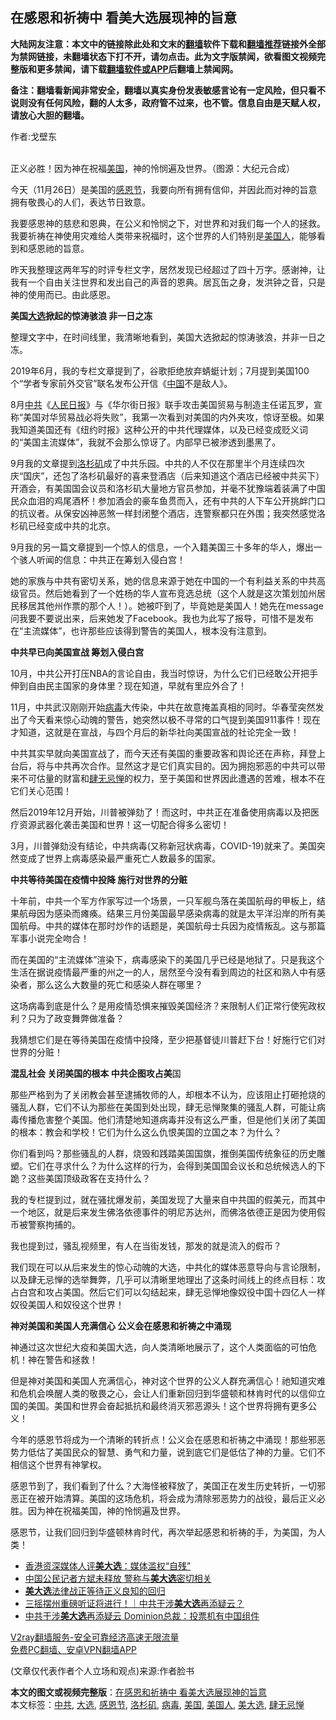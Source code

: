  <h2>在感恩和祈祷中 看美大选展现神的旨意</h2> <p class="notice"><b>大陆网友注意：本文中的链接除此处和文末的<a href="https://github.com/bannedbook/fanqiang" >翻墙</a>软件下载和<a href="https://github.com/killgcd/justmysocks/blob/master/README.md">翻墙推荐</a>链接外全部为禁网链接，未翻墙状态下打不开，请勿点击。此为文字版禁闻，欲看图文视频完整版和更多禁闻，请下载<a href="https://github.com/bannedbook/fanqiang">翻墙软件或APP</a>后翻墙上禁闻网。</p><p>备注：翻墙看新闻非常安全，翻墙以真实身份发表敏感言论有一定风险，但只看不说则没有任何风险，翻的人太多，政府管不过来，也不管。信息自由是天赋人权，请放心大胆的翻墙。</b></p>  <div class="entry"> <p>作者:戈壁东</p> <p><br /> 正义必胜！因为神在祝福<a href="https://www.bannedbook.org/bnews/tag/%e7%be%8e%e5%9b%bd/" class="st_tag internal_tag" rel="tag" title="标签 美国 下的日志">美国</a>，神的怜悯遍及世界。（图源：大纪元合成） </p> <p> 今天（11月26日）是美国的<a href="https://www.bannedbook.org/bnews/tag/%e6%84%9f%e6%81%a9%e8%8a%82/" class="st_tag internal_tag" rel="tag" title="标签 感恩节 下的日志">感恩节</a>，我要向所有拥有信仰，并因此而对神的旨意拥有敬畏心的人们，表达节日致意。 </p> <p>我要感恩神的慈悲和恩典，在公义和怜悯之下，对世界和对我们每一个人的拯救。我要祈祷在神使用灾难给人类带来祝福时，这个世界的人们特别是<a href="https://www.bannedbook.org/bnews/tag/%E7%BE%8E%E5%9B%BD%E4%BA%BA/" class="st_tag internal_tag" rel="tag" title="标签 美国人 下的日志">美国人</a>，能够看到和感恩祂的旨意。 </p> <p>昨天我整理这两年写的时评专栏文字，居然发现已经超过了四十万字。感谢神，让我有一个自由关注世界和发出自己的声音的恩典。居瓦缶之身，发洪钟之音，只是神的使用而已。由此感恩。 </p> <p><strong>美国<a href="https://www.bannedbook.org/bnews/tag/%e5%a4%a7%e9%80%89/" class="st_tag internal_tag" rel="tag" title="标签 大选 下的日志">大选</a>掀起的惊涛骇浪 非一日之冻</strong>&nbsp;&nbsp; </p> <p>整理文字中，在时间线里，我清晰地看到，美国大选掀起的惊涛骇浪，并非一日之冻。 </p> <p>2019年6月，我的专栏文章提到了，谷歌拒绝放弃蜻蜓计划；7月提到美国100个“学者专家前外交官”联名发布公开信《<span class='wp_keywordlink_affiliate'><a href="https://www.bannedbook.org/" title="中国" target="_blank">中国</a></span>不是敌人》。 </p> <p>8月<a href="https://www.bannedbook.org/bnews/tag/%e4%b8%ad%e5%85%b1/" class="st_tag internal_tag" rel="tag" title="标签 中共 下的日志">中共</a>《<span class='wp_keywordlink'><a href="https://www.bannedbook.org/forum2/topic109.html" title="透视人民日报" target="_blank">人民日报</a></span>》与《华尔街日报》联手攻击美国贸易与制造主任诺瓦罗，宣称“美国对华贸易战必将失败”，我第一次看到对美国的内外夹攻，惊讶至极。如果我知道美国还有《纽约时报》这种公开的中共代理媒体，以及已经变成贬义词的“美国主流媒体”，我就不会那么惊讶了。内部早已被渗透到墨黑了。 </p>  <p>9月我的文章提到<a href="https://www.bannedbook.org/bnews/tag/%e6%b4%9b%e6%9d%89%e7%9f%b6/" class="st_tag internal_tag" rel="tag" title="标签 洛杉矶 下的日志">洛杉矶</a>成了中共乐园。中共的人不仅在那里半个月连续四次庆“国庆”，还包了洛杉矶最好的喜来登酒店（后来知道这个酒店已经被中共买下）开酒会，有美国国会议员和洛杉矶大量地方官员参加，并毫不犹豫端着装满了中国民众血泪的鸡尾酒杯！参加酒会的豪车鱼贯而入，还有中共的人下车公开挑衅门口的抗议者。从保安凶神恶煞一样封闭整个酒店，连警察都只在外围；我突然感觉洛杉矶已经变成中共的北京。 </p> <p>9月我的另一篇文章提到一个惊人的信息，一个入籍美国三十多年的华人，爆出一个骇人听闻的信息：中共正在筹划入侵白宫！ </p> <p>她的家族与中共有密切关系，她的信息来源于她在中国的一个有利益关系的中共高级官员。然后她看到了一个姓杨的华人宣布竞选总统（这个人就是这次策划加州居民移居其他州作票的那个人！）。她被吓到了，毕竟她是美国人！她先在message问我要不要说出来，后来她发了Facebook。我也为此写了报导，可惜不是发布在“主流媒体”，也许那些应该得到警告的美国人，根本没有注意到。 </p> <p><strong>中共早已向美国宣战 筹划入侵白宫</strong> </p> <p>10月，中共公开打压NBA的言论自由，我当时惊讶，为什么它们已经敢公开把手伸到自由民主国家的身体里？现在知道，早就有里应外合了！ </p> <p>11月，中共武汉刚刚开始<a href="https://www.bannedbook.org/bnews/tag/%e7%97%85%e6%af%92/" class="st_tag internal_tag" rel="tag" title="标签 病毒 下的日志">病毒</a>大传染，中共在故意掩盖真相的同时。华春莹突然发出了今天看来惊心动魄的警告，她突然以极不寻常的口气提到美国911事件！现在才知道，这就是在宣战，与四个月后的新华社向美国宣战的社论完全一致！ </p> <p>中共其实早就向美国宣战了，而今天还有美国的重要政客和舆论还在声称，拜登上台后，将与中共再次合作。显然这才是它们真实目的。因为拥抱邪恶的中共可以带来不可估量的财富和<a href="https://www.bannedbook.org/bnews/tag/%E8%82%86%E6%97%A0%E5%BF%8C%E6%83%AE/" class="st_tag internal_tag" rel="tag" title="标签 肆无忌惮 下的日志">肆无忌惮</a>的权力，至于美国和世界因此遭遇的苦难，根本不在它们关心范围！ </p> <p>然后2019年12月开始，川普被弹劾了！而这时，中共正在准备使用病毒以及把医疗资源武器化袭击美国和世界！这一切配合得多么密切！ </p> <p>3月，川普弹劾没有结论，中共病毒(又称新冠状病毒，COVID-19)就来了。美国突然变成了世界上病毒感染最严重死亡人数最多的国家。 </p>  <p><strong>中共等待美国在疫情中投降 施行对世界的分赃</strong> </p> <p>十年前，中共一个军方作家写过一个场景，一只军舰鸟落在美国航母的甲板上，结果航母因为感染而瘫痪。结果三月份美国最早感染病毒的就是太平洋沿岸的所有美国航母。中共的媒体在那时炒作的话题是，美国航母士兵因为疫情叛乱。这与那篇军事小说完全吻合！ </p> <p>而在美国的“主流媒体”渲染下，病毒感染下的美国几乎已经是地狱了。只是我这个生活在据说疫情最严重的州之一的人，居然至今没有看到周边的社区和熟人中有感染者，那么这么大数量的死亡和感染人群在哪里？ </p> <p>这场病毒到底是什么？是用疫情恐惧来摧毁美国经济？来限制人们正常行使宪政权利？只为了政变舞弊做准备？ </p> <p>我猜想它们是在等待美国在疫情中投降，至少把基督徒川普赶下台！好施行它们对世界的分赃！ </p> <p><strong>混乱社会 关闭美国的根本 中共企图攻占美</strong>国&nbsp; </p> <p>那些严格到为了关闭教会甚至逮捕牧师的人，却根本不认为，应该阻止打砸抢烧的骚乱人群，它们不认为那些在美国到处出现，肆无忌惮聚集的骚乱人群，可能让病毒传播危害整个美国。他们清楚地知道病毒并没有这么严重，但是他们关闭了美国的根本：教会和学校！它们为什么这么仇恨美国的立国之本？为什么？ </p> <p>你们看到吗？那些骚乱的人群，烧毁和践踏美国国旗，推倒美国传统象征的历史雕塑。它们在寻求什么？为什么这样的行为，会得到美国国会议长和总统候选人的下跪？这些美国顶级政客在支持什么？ </p> <p>我的专栏提到过，就在骚扰爆发前，美国发现了大量来自中共国的假美元，而其中一个地区，就是后来发生佛洛依德事件的明尼苏达州，而佛洛依德正是因为使用假币被警察拘捕的。 </p>  <p>我也提到过，骚乱视频里，有人在当街发钱，那发的就是流入的假币？ </p> <p>我们现在可以从后来发生的惊心动魄的大选，中共化的媒体恶意导向与言论限制，以及肆无忌惮的选举舞弊，几乎可以清晰里地理出了这条时间线上的终点目标：攻占白宫和攻占美国。然后它们可以勾结起来，肆无忌惮地像奴役中国十四亿人一样奴役美国人和奴役这个世界！ </p> <p><strong>神对美国和美国人充满信心 公义会在感恩和祈祷之中涌现</strong> </p> <p>神通过这次世纪大疫和美国大选，向人类清晰地展示了，这个人类面临的可怕危机！神在警告和拯救！ </p> <p>但是神对美国和美国人充满信心，神对这个世界的公义人群充满信心！祂知道灾难和危机会唤醒人类的敬畏之心，会让人们重新回归到华盛顿和林肯时代的以信仰立国的美国。美国和世界会奋起抵抗和最终消灭邪恶源头！这个世界将拥有更多公义！ </p> <p>今年的感恩节将成为一个清晰的转折点！公义会在感恩和祈祷之中涌现！那些邪恶势力低估了美国民众的智慧、勇气和力量，说到底它们是低估了神的力量。它们不相信这个世界有神掌权。 </p> <p>感恩节到了，我们看到了什么？大海怪被释放了，美国正在发生历史转折，一切邪恶正在被开始清算。美国的这场危机，将会成为清除邪恶势力的战役，最后正义必胜。因为神在祝福美国，神的怜悯遍及世界。 </p> <p>感恩节，让我们回归到华盛顿林肯时代，再次举起感恩和祈祷的手，为美国，为人类！ </p> <ul class='op-related-articles' title='相关阅读'> <li><a href='https://www.bannedbook.org/bnews/bannedvideo/20201128/1438323.html' target='_blank'>香港资深媒体人评<b>美大选</b>：媒体滥权“自残”</a></li> <li><a href='https://www.bannedbook.org/bnews/bannedvideo/20201126/1437507.html' target='_blank'>中国公民记者方斌未释放  警称与<b>美大选</b>密切相关</a></li> <li><a href='https://www.bannedbook.org/bnews/ssgc/20201125/1436987.html' target='_blank'><b>美大选</b>法律战正等待正义良知的回归</a></li> <li><a href='https://www.bannedbook.org/bnews/taiwannews/20201125/1436954.html' target='_blank'>三摇摆州重磅听证将进行！｜中共干涉<b>美大选</b>再添疑云？</a></li> <li><a href='https://www.bannedbook.org/bnews/comments/20201125/1436578.html' target='_blank'>中共干涉<b>美大选</b>再添疑云 Dominion总裁：投票机有中国组件</a></li> </ul> <p class="texttj"> <a href="https://github.com/bannedbook/fanqiang/wiki/V2ray%E6%9C%BA%E5%9C%BA" target="_blank">V2ray翻墙服务-安全可靠经济高速无限流量</a><br/> <a href="https://github.com/bannedbook/fanqiang/wiki/%E7%A6%81%E9%97%BB%E7%BD%91%E5%AE%89%E5%8D%93%E7%BF%BB%E5%A2%99%E6%96%B0%E9%97%BBAPP" target="_blank">免费PC翻墙、安卓VPN翻墙APP</a></p><p> (文章仅代表作者个人立场和观点)来源:作者脸书</p> <a name='sharetosocial'></a>       <div><b>本文的图文或视频完整版</b>：<a href='https://www.bannedbook.org/bnews/comments/20201129/1438975.html'>在感恩和祈祷中 看美大选展现神的旨意</a></div>  </div><!--END ENTRY--> <div class="postfooter"> <div>本文标签：<a href="https://www.bannedbook.org/bnews/tag/%e4%b8%ad%e5%85%b1/" rel="tag">中共</a>, <a href="https://www.bannedbook.org/bnews/tag/%e5%a4%a7%e9%80%89/" rel="tag">大选</a>, <a href="https://www.bannedbook.org/bnews/tag/%e6%84%9f%e6%81%a9%e8%8a%82/" rel="tag">感恩节</a>, <a href="https://www.bannedbook.org/bnews/tag/%e6%b4%9b%e6%9d%89%e7%9f%b6/" rel="tag">洛杉矶</a>, <a href="https://www.bannedbook.org/bnews/tag/%e7%97%85%e6%af%92/" rel="tag">病毒</a>, <a href="https://www.bannedbook.org/bnews/tag/%e7%be%8e%e5%9b%bd/" rel="tag">美国</a>, <a href="https://www.bannedbook.org/bnews/tag/%E7%BE%8E%E5%9B%BD%E4%BA%BA/" rel="tag">美国人</a>, <a href="https://www.bannedbook.org/bnews/tag/%e7%be%8e%e5%a4%a7%e9%80%89/" rel="tag">美大选</a>, <a href="https://www.bannedbook.org/bnews/tag/%E8%82%86%E6%97%A0%E5%BF%8C%E6%83%AE/" rel="tag">肆无忌惮</a></div>  </div><!--END POSTFOOTER--> 